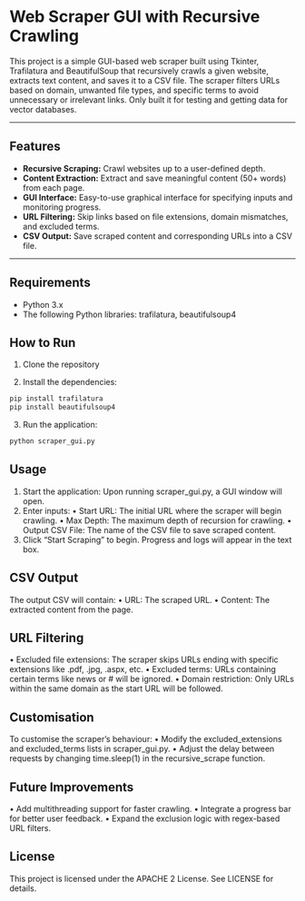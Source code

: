 # Web Scraper GUI with Recursive Crawling

This project is a simple GUI-based web scraper built using Tkinter, Trafilatura and BeautifulSoup that recursively crawls a given website, extracts text content, and saves it to a CSV file. The scraper filters URLs based on domain, unwanted file types, and specific terms to avoid unnecessary or irrelevant links. Only built it for testing and getting data for vector databases. 

---

## Features

- **Recursive Scraping:** Crawl websites up to a user-defined depth.
- **Content Extraction:** Extract and save meaningful content (50+ words) from each page.
- **GUI Interface:** Easy-to-use graphical interface for specifying inputs and monitoring progress.
- **URL Filtering:** Skip links based on file extensions, domain mismatches, and excluded terms.
- **CSV Output:** Save scraped content and corresponding URLs into a CSV file.

---

## Requirements

- Python 3.x
- The following Python libraries: trafilatura, beautifulsoup4

## How to Run
1. Clone the repository

2. Install the dependencies:
```sh
pip install trafilatura
pip install beautifulsoup4

```

3. Run the application:
```sh
python scraper_gui.py
```
## Usage
1. Start the application: Upon running scraper_gui.py, a GUI window will open.
2. Enter inputs:
• Start URL: The initial URL where the scraper will begin crawling.
• Max Depth: The maximum depth of recursion for crawling.
• Output CSV File: The name of the CSV file to save scraped content.
3. Click “Start Scraping” to begin. Progress and logs will appear in the text box.

## CSV Output

The output CSV will contain:
• URL: The scraped URL.
• Content: The extracted content from the page.

## URL Filtering
• Excluded file extensions: The scraper skips URLs ending with specific extensions like .pdf, .jpg, .aspx, etc.
• Excluded terms: URLs containing certain terms like news or # will be ignored.
• Domain restriction: Only URLs within the same domain as the start URL will be followed.

## Customisation

To customise the scraper’s behaviour:
• Modify the excluded_extensions and excluded_terms lists in scraper_gui.py.
• Adjust the delay between requests by changing time.sleep(1) in the recursive_scrape function.

## Future Improvements
• Add multithreading support for faster crawling.
• Integrate a progress bar for better user feedback.
• Expand the exclusion logic with regex-based URL filters.

## License

This project is licensed under the APACHE 2 License. See LICENSE for details.



